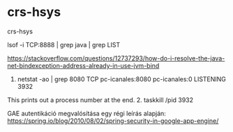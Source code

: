 # crs-hsys
crs-hsys

lsof -i TCP:8888 | grep java | grep LIST

https://stackoverflow.com/questions/12737293/how-do-i-resolve-the-java-net-bindexception-address-already-in-use-jvm-bind

1. netstat -ao | grep 8080
  TCP    pc-icanales:8080       pc-icanales:0          LISTENING
3932

This prints out a process number at the end.
2. taskkill /pid 3932

GAE autentikáció megvalósítása egy régi leírás alapján:
https://spring.io/blog/2010/08/02/spring-security-in-google-app-engine/ 